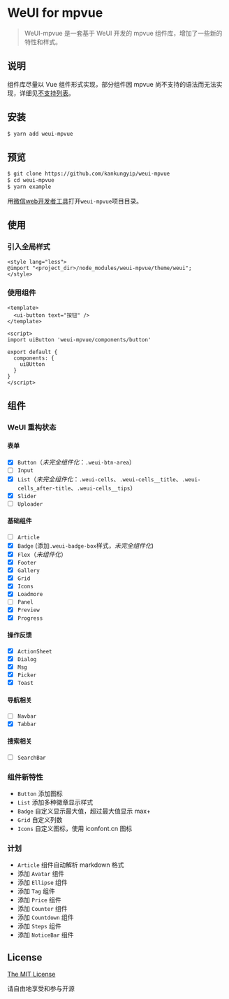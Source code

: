 # WeUI for mpvue

> WeUI-mpvue 是一套基于 WeUI 开发的 mpvue 组件库，增加了一些新的特性和样式。

## 说明

组件库尽量以 Vue 组件形式实现，部分组件因 mpvue 尚不支持的语法而无法实现，详细见[不支持列表](http://mpvue.com/mpvue/#_14)。

## 安装

```bash
$ yarn add weui-mpvue
```

## 预览

```bash
$ git clone https://github.com/kankungyip/weui-mpvue
$ cd weui-mpvue
$ yarn example
```

用[微信web开发者工具](https://mp.weixin.qq.com/debug/wxadoc/dev/devtools/download.html)打开`weui-mpvue`项目目录。

## 使用
### 引入全局样式

```vue
<style lang="less">
@import "<project_dir>/node_modules/weui-mpvue/theme/weui";
</style>
```

### 使用组件

```vue
<template>
  <ui-button text="按钮" />
</template>

<script>
import uiButton 'weui-mpvue/components/button'

export default {
  components: {
    uiBUtton
  }
}
</script>
```

## 组件
### WeUI 重构状态
#### 表单

- [x] `Button`（_未完全组件化_：`.weui-btn-area`）
- [ ] `Input`
- [x] `List`（_未完全组件化_：`.weui-cells`、`.weui-cells__title`、`.weui-cells_after-title`、`.weui-cells__tips`）
- [x] `Slider`
- [ ] `Uploader`

#### 基础组件

- [ ] `Article`
- [x] `Badge` (添加`.weui-badge-box`样式，_未完全组件化_)
- [x] `Flex`（_未组件化_）
- [x] `Footer`
- [x] `Gallery`
- [x] `Grid`
- [x] `Icons`
- [x] `Loadmore`
- [ ] `Panel`
- [x] `Preview`
- [x] `Progress`

#### 操作反馈

- [x] `ActionSheet`
- [x] `Dialog`
- [x] `Msg`
- [x] `Picker`
- [x] `Toast`

#### 导航相关

- [ ] `Navbar`
- [x] `Tabbar`

#### 搜索相关

- [ ] `SearchBar`

### 组件新特性

- `Button` 添加图标
- `List` 添加多种徽章显示样式
- `Badge` 自定义显示最大值，超过最大值显示 max+
- `Grid` 自定义列数
- `Icons` 自定义图标，使用 iconfont.cn 图标

### 计划

- `Article` 组件自动解析 markdown 格式
- 添加 `Avatar` 组件
- 添加 `Ellipse` 组件
- 添加 `Tag` 组件
- 添加 `Price` 组件
- 添加 `Counter` 组件
- 添加 `Countdown` 组件
- 添加 `Steps` 组件
- 添加 `NoticeBar` 组件

## License

[The MIT License](http://opensource.org/licenses/MIT)

请自由地享受和参与开源
